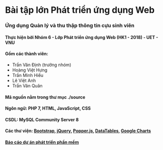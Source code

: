 # Bài tập lớn Phát triển ứng dụng Web
### Ứng dụng Quản lý và thu thập thông tin cựu sinh viên
#### Thực hiện bởi Nhóm 6 - Lớp Phát triển ứng dụng Web (HK1 - 2018) - UET - VNU
#### Gồm các thành viên:
* Trần Văn Định (trưởng nhóm)
* Hoàng Việt Hưng
* Trần Minh Hiếu
* Lê Việt Anh
* Trần Văn Quân

#### Mã nguồn nằm trong thư mục ./source
#### Ngôn ngữ: PHP 7, HTML, JavaScript, CSS
#### CSDL: MySQL Community Server 8
#### Các thư viện: [Bootstrap](https://getbootstrap.com/), [jQuery](https://jquery.com/), [Popper.js](https://popper.js.org/), [DataTables](https://datatables.net/), [Google Charts](https://developers.google.com/chart/)


#### [Báo cáo dự án phát triển phần mềm](https://docs.google.com/document/d/1IAdJ0kdA3LfvTiLlBCKMnxD2vmrk3Cq0D2GMKD_CcuI/edit#)
